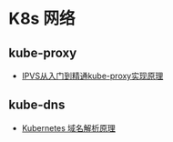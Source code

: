 # K8s 网络

## kube-proxy

- [IPVS从入门到精通kube-proxy实现原理](https://mp.weixin.qq.com/s?__biz=MzI1MDI3NDE1Mg==&mid=2247483931&idx=1&sn=bbfbf5221f86457ec089b02276afb6d9&chksm=e9858a1cdef2030af694b640b7c6569f937cfe0d1ce98c597816a229eae86aff3f546fba3371&scene=21#wechat_redirect)

## kube-dns

- [Kubernetes 域名解析原理](http://www.sunrisenan.com/docs/ywjq/coredns.html)

